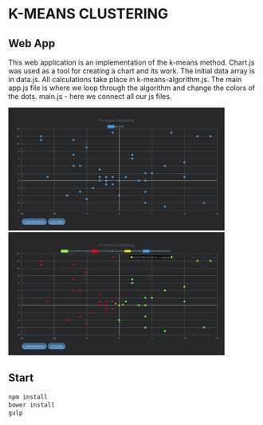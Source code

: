 # K-MEANS CLUSTERING

## Web App

This web application is an implementation of the k-means method. Chart.js was used as a tool for creating a chart and its work.
The initial data array is in data.js. All calculations take place in k-means-algorithm.js. The main app.js file is where we loop through the algorithm and change the colors of the dots. main.js - here we connect all our js files.

<img width="434px" src="img_for_readme/first.png">
<img width="434px" src="img_for_readme/second.png">


## Start

```
npm install
bower install
gulp
```
